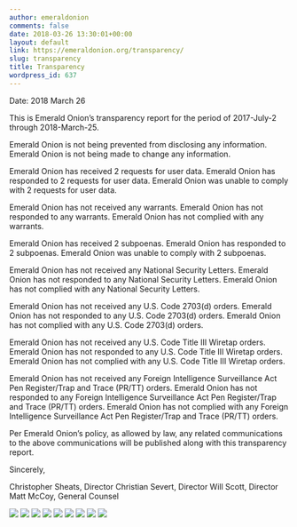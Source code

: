 ```yaml
---
author: emeraldonion
comments: false
date: 2018-03-26 13:30:01+00:00
layout: default
link: https://emeraldonion.org/transparency/
slug: transparency
title: Transparency
wordpress_id: 637
---
```


Date: 2018 March 26

This is Emerald Onion’s transparency report for the period of 2017-July-2 through 2018-March-25.

Emerald Onion is not being prevented from disclosing any information.
Emerald Onion is not being made to change any information.

Emerald Onion has received 2 requests for user data.
Emerald Onion has responded to 2 requests for user data.
Emerald Onion was unable to comply with 2 requests for user data.

Emerald Onion has not received any warrants.
Emerald Onion has not responded to any warrants.
Emerald Onion has not complied with any warrants.

Emerald Onion has received 2 subpoenas.
Emerald Onion has responded to 2 subpoenas.
Emerald Onion was unable to comply with 2 subpoenas.

Emerald Onion has not received any National Security Letters.
Emerald Onion has not responded to any National Security Letters.
Emerald Onion has not complied with any National Security Letters.

Emerald Onion has not received any U.S. Code 2703(d) orders.
Emerald Onion has not responded to any U.S. Code 2703(d) orders.
Emerald Onion has not complied with any U.S. Code 2703(d) orders.

Emerald Onion has not received any U.S. Code Title III Wiretap orders.
Emerald Onion has not responded to any U.S. Code Title III Wiretap orders.
Emerald Onion has not complied with any U.S. Code Title III Wiretap orders.

Emerald Onion has not received any Foreign Intelligence Surveillance Act Pen Register/Trap and Trace (PR/TT) orders.
Emerald Onion has not responded to any Foreign Intelligence Surveillance Act Pen Register/Trap and Trace (PR/TT) orders.
Emerald Onion has not complied with any Foreign Intelligence Surveillance Act Pen Register/Trap and Trace (PR/TT) orders.

Per Emerald Onion’s policy, as allowed by law, any related communications to the above communications will be published along with this transparency report.

Sincerely,

Christopher Sheats, Director
Christian Severt, Director
Will Scott, Director
Matt McCoy, General Counsel



[![](https://emeraldonion.org/wp-content/uploads/2018/03/IHP2018-425-Emerald-Onion-summons-1of5-150x150.png)](https://emeraldonion.org/wp-content/uploads/2018/03/IHP2018-425-Emerald-Onion-summons-1of5.png) [![](https://emeraldonion.org/wp-content/uploads/2018/03/IHP2018-425-Emerald-Onion-summons-2of5-150x150.png)](https://emeraldonion.org/wp-content/uploads/2018/03/IHP2018-425-Emerald-Onion-summons-2of5.png) [![](https://emeraldonion.org/wp-content/uploads/2018/03/IHP2018-425-Emerald-Onion-summons-3of5-150x150.png)](https://emeraldonion.org/wp-content/uploads/2018/03/IHP2018-425-Emerald-Onion-summons-3of5.png) [![](https://emeraldonion.org/wp-content/uploads/2018/03/IHP2018-425-Emerald-Onion-summons-4of5-150x150.png)](https://emeraldonion.org/wp-content/uploads/2018/03/IHP2018-425-Emerald-Onion-summons-4of5.png) [![](https://emeraldonion.org/wp-content/uploads/2018/03/IHP2018-425-Emerald-Onion-summons-5of5-150x150.png)](https://emeraldonion.org/wp-content/uploads/2018/03/IHP2018-425-Emerald-Onion-summons-5of5.png) [![](https://emeraldonion.org/wp-content/uploads/2018/03/Summons-ICE-HSI-CR-2018-00102-CR07QS18CR0007-signed-Emerald-Onion-1of4-150x150.png)](https://emeraldonion.org/wp-content/uploads/2018/03/Summons-ICE-HSI-CR-2018-00102-CR07QS18CR0007-signed-Emerald-Onion-1of4.png) [![](https://emeraldonion.org/wp-content/uploads/2018/03/Summons-ICE-HSI-CR-2018-00102-CR07QS18CR0007-signed-Emerald-Onion-2of4-150x150.png)](https://emeraldonion.org/wp-content/uploads/2018/03/Summons-ICE-HSI-CR-2018-00102-CR07QS18CR0007-signed-Emerald-Onion-2of4.png) [![](https://emeraldonion.org/wp-content/uploads/2018/03/Summons-ICE-HSI-CR-2018-00102-CR07QS18CR0007-signed-Emerald-Onion-3of4-150x150.png)](https://emeraldonion.org/wp-content/uploads/2018/03/Summons-ICE-HSI-CR-2018-00102-CR07QS18CR0007-signed-Emerald-Onion-3of4.png) [![](https://emeraldonion.org/wp-content/uploads/2018/03/Summons-ICE-HSI-CR-2018-00102-CR07QS18CR0007-signed-Emerald-Onion-4of4-150x150.png)](https://emeraldonion.org/wp-content/uploads/2018/03/Summons-ICE-HSI-CR-2018-00102-CR07QS18CR0007-signed-Emerald-Onion-4of4.png)
